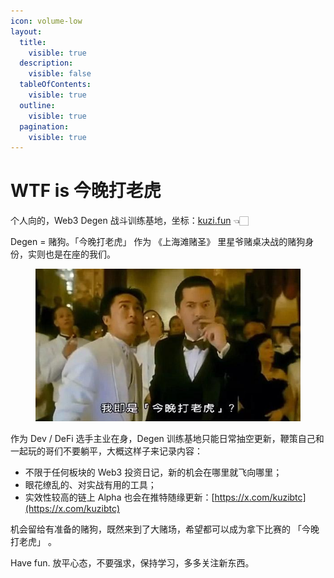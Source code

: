 ```yaml
---
icon: volume-low
layout:
  title:
    visible: true
  description:
    visible: false
  tableOfContents:
    visible: true
  outline:
    visible: true
  pagination:
    visible: true
---
```


# WTF is 今晚打老虎

个人向的，Web3 Degen 战斗训练基地，坐标：[kuzi.fun](https://www.kuzi.fun/) 👈🏻

Degen = 赌狗。「今晚打老虎」 作为 《上海滩赌圣》 里星爷赌桌决战的赌狗身份，实则也是在座的我们。

<div data-full-width="true">

<figure><img src=".gitbook/assets/image.png" alt=""><figcaption></figcaption></figure>

</div>

作为 Dev / DeFi 选手主业在身，Degen 训练基地只能日常抽空更新，鞭策自己和一起玩的哥们不要躺平，大概这样子来记录内容：

* 不限于任何板块的 Web3 投资日记，新的机会在哪里就飞向哪里；
* 眼花缭乱的、对实战有用的工具；
* 实效性较高的链上 Alpha 也会在推特随缘更新：[https://x.com/kuzibtc](https://x.com/kuzibtc)

机会留给有准备的赌狗，既然来到了大赌场，希望都可以成为拿下比赛的 「今晚打老虎」 。

Have fun.  放平心态，不要强求，保持学习，多多关注新东西。





